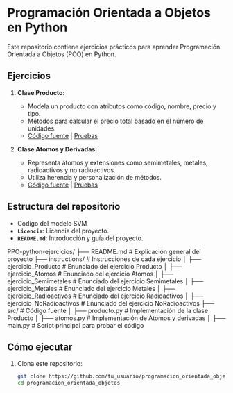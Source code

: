 # Programación Orientada a Objetos en Python

Este repositorio contiene ejercicios prácticos para aprender Programación Orientada a Objetos (POO) en Python. 

## Ejercicios
1. **Clase Producto:**
   - Modela un producto con atributos como código, nombre, precio y tipo.
   - Métodos para calcular el precio total basado en el número de unidades.
   - [Código fuente](src/producto.py) | [Pruebas](tests/test_producto.py)

2. **Clase Atomos y Derivadas:**
   - Representa átomos y extensiones como semimetales, metales, radioactivos y no radioactivos.
   - Utiliza herencia y personalización de métodos.
   - [Código fuente](src/atomos.py) | [Pruebas](tests/test_atomos.py)

## Estructura del repositorio
  - Código del modelo SVM
- **`Licencia`**: Licencia del proyecto.  
- **`README.md`**: Introducción y guía del proyecto.

PPO-python-ejercicios/
├── README.md              # Explicación general del proyecto
├── instructions/          # Instrucciones de cada ejercicio
│   ├── ejercicio_Producto   # Enunciado del ejercicio Producto
│   ├── ejercicio_Atomos   # Enunciado del ejercicio Atomos
│   ├── ejercicio_Semimetales     # Enunciado del ejercicio Semimetales
│   ├── ejercicio_Metales     # Enunciado del ejercicio Metales
│   ├── ejercicio_Radioactivos     # Enunciado del ejercicio Radioactivos
│   ├── ejercicio_NoRadioactivos     # Enunciado del ejercicio NoRadioactivos
├── src/                   # Código fuente
│   ├── producto.py        # Implementación de la clase Producto
│   ├── atomos.py          # Implementación de Atomos y derivadas
│   ├── main.py            # Script principal para probar el código


## Cómo ejecutar
1. Clona este repositorio:
   ```bash
   git clone https://github.com/tu_usuario/programacion_orientada_objetos.git
   cd programacion_orientada_objetos

